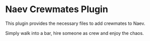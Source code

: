 # Naev Crewmates Plugin

This plugin provides the necessary files to add crewmates to Naev.

Simply walk into a bar, hire someone as crew and enjoy the chaos.
